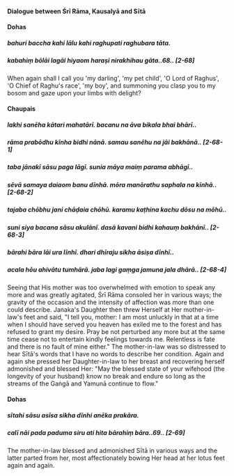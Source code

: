 #### Dialogue between Śrī Rāma, Kausalyā and Sītā

#### Dohas

##### bahuri baccha kahi lālu kahi raghupati raghubara tāta.
##### kabahiṃ bōlāi lagāi hiyaom haraṣi nirakhihau gāta..68.. [2-68]

When again shall I call you 'my darling', 'my pet child', 'O Lord of Raghus', 'O Chief of Raghu's race', 'my boy', and summoning you clasp you to my bosom and gaze upon your limbs with delight?

#### Chaupais

##### lakhi sanēha kātari mahatārī. bacanu na āva bikala bhai bhārī..
##### rāma prabōdhu kīnha bidhi nānā. samau sanēhu na jāi bakhānā.. [2-68-1]
##### taba jānakī sāsu paga lāgī. sunia māya maiṃ parama abhāgī..
##### sēvā samaya daiaom banu dīnhā. mōra manōrathu saphala na kīnhā.. [2-68-2]
##### tajaba chōbhu jani chāḍaia chōhū. karamu kaṭhina kachu dōsu na mōhū..
##### suni siya bacana sāsu akulānī. dasā kavani bidhi kahauṃ bakhānī.. [2-68-3]
##### bārahi bāra lāi ura līnhī. dhari dhīraju sikha āsiṣa dīnhī..
##### acala hōu ahivātu tumhārā. jaba lagi gaṃga jamuna jala dhārā.. [2-68-4]

Seeing that His mother was too overwhelmed with emotion to speak any more and was greatly agitated, Śrī Rāma consoled her in various ways; the gravity of the occasion and the intensity of affection was more than one could describe. Janaka's Daughter then threw Herself at Her mother-in-law's feet and said, "I tell you, mother: I am most unluckly in that at a time when I should have served you heaven has exiled me to the forest and has refused to grant my desire. Pray be not perturbed any more but at the same time cease not to entertain kindly feelings towards me. Relentless is fate and there is no fault of mine either." The mother-in-law was so distressed to hear Sītā's words that I have no words to describe her condition. Again and again she pressed her Daughter-in-law to her breast and recovering herself admonished and blessed Her: "May the blessed state of your wifehood (the longevity of your husband) know no break and endure so long as the streams of the Gaṅgā and Yamunā continue to flow."

#### Dohas

##### sītahi sāsu asīsa sikha dīnhi anēka prakāra.
##### calī nāi pada paduma siru ati hita bārahiṃ bāra..69.. [2-69]

The mother-in-law blessed and admonished Sītā in various ways and the latter parted from her, most affectionately bowing Her head at her lotus feet again and again.